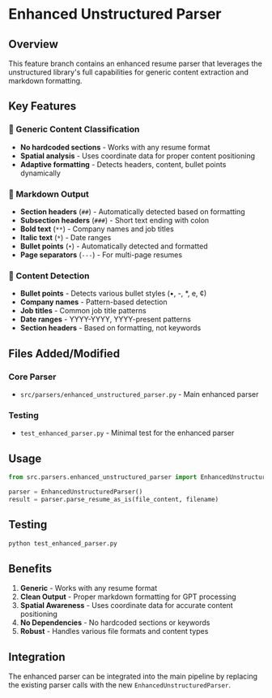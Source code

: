 # Enhanced Unstructured Parser

## Overview
This feature branch contains an enhanced resume parser that leverages the unstructured library's full capabilities for generic content extraction and markdown formatting.

## Key Features

### 🎯 Generic Content Classification
- **No hardcoded sections** - Works with any resume format
- **Spatial analysis** - Uses coordinate data for proper content positioning
- **Adaptive formatting** - Detects headers, content, bullet points dynamically

### 📝 Markdown Output
- **Section headers** (`##`) - Automatically detected based on formatting
- **Subsection headers** (`###`) - Short text ending with colon
- **Bold text** (`**`) - Company names and job titles
- **Italic text** (`*`) - Date ranges
- **Bullet points** (`•`) - Automatically detected and formatted
- **Page separators** (`---`) - For multi-page resumes

### 🔧 Content Detection
- **Bullet points** - Detects various bullet styles (•, -, *, e, ¢)
- **Company names** - Pattern-based detection
- **Job titles** - Common job title patterns
- **Date ranges** - YYYY-YYYY, YYYY-present patterns
- **Section headers** - Based on formatting, not keywords

## Files Added/Modified

### Core Parser
- `src/parsers/enhanced_unstructured_parser.py` - Main enhanced parser

### Testing
- `test_enhanced_parser.py` - Minimal test for the enhanced parser

## Usage

```python
from src.parsers.enhanced_unstructured_parser import EnhancedUnstructuredParser

parser = EnhancedUnstructuredParser()
result = parser.parse_resume_as_is(file_content, filename)
```

## Testing

```bash
python test_enhanced_parser.py
```

## Benefits

1. **Generic** - Works with any resume format
2. **Clean Output** - Proper markdown formatting for GPT processing
3. **Spatial Awareness** - Uses coordinate data for accurate content positioning
4. **No Dependencies** - No hardcoded sections or keywords
5. **Robust** - Handles various file formats and content types

## Integration

The enhanced parser can be integrated into the main pipeline by replacing the existing parser calls with the new `EnhancedUnstructuredParser`. 